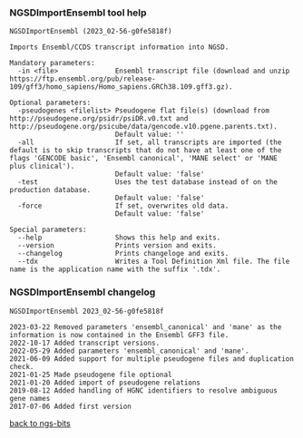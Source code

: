 ### NGSDImportEnsembl tool help
	NGSDImportEnsembl (2023_02-56-g0fe5818f)
	
	Imports Ensembl/CCDS transcript information into NGSD.
	
	Mandatory parameters:
	  -in <file>              Ensembl transcript file (download and unzip https://ftp.ensembl.org/pub/release-109/gff3/homo_sapiens/Homo_sapiens.GRCh38.109.gff3.gz).
	
	Optional parameters:
	  -pseudogenes <filelist> Pseudogene flat file(s) (download from http://pseudogene.org/psidr/psiDR.v0.txt and http://pseudogene.org/psicube/data/gencode.v10.pgene.parents.txt).
	                          Default value: ''
	  -all                    If set, all transcripts are imported (the default is to skip transcripts that do not have at least one of the flags 'GENCODE basic', 'Ensembl canonical', 'MANE select' or 'MANE plus clinical').
	                          Default value: 'false'
	  -test                   Uses the test database instead of on the production database.
	                          Default value: 'false'
	  -force                  If set, overwrites old data.
	                          Default value: 'false'
	
	Special parameters:
	  --help                  Shows this help and exits.
	  --version               Prints version and exits.
	  --changelog             Prints changeloge and exits.
	  --tdx                   Writes a Tool Definition Xml file. The file name is the application name with the suffix '.tdx'.
	
### NGSDImportEnsembl changelog
	NGSDImportEnsembl 2023_02-56-g0fe5818f
	
	2023-03-22 Removed parameters 'ensembl_canonical' and 'mane' as the information is now contained in the Ensembl GFF3 file.
	2022-10-17 Added transcript versions.
	2022-05-29 Added parameters 'ensembl_canonical' and 'mane'.
	2021-06-09 Added support for multiple pseudogene files and duplication check.
	2021-01-25 Made pseudogene file optional
	2021-01-20 Added import of pseudogene relations
	2019-08-12 Added handling of HGNC identifiers to resolve ambiguous gene names
	2017-07-06 Added first version
[back to ngs-bits](https://github.com/imgag/ngs-bits)